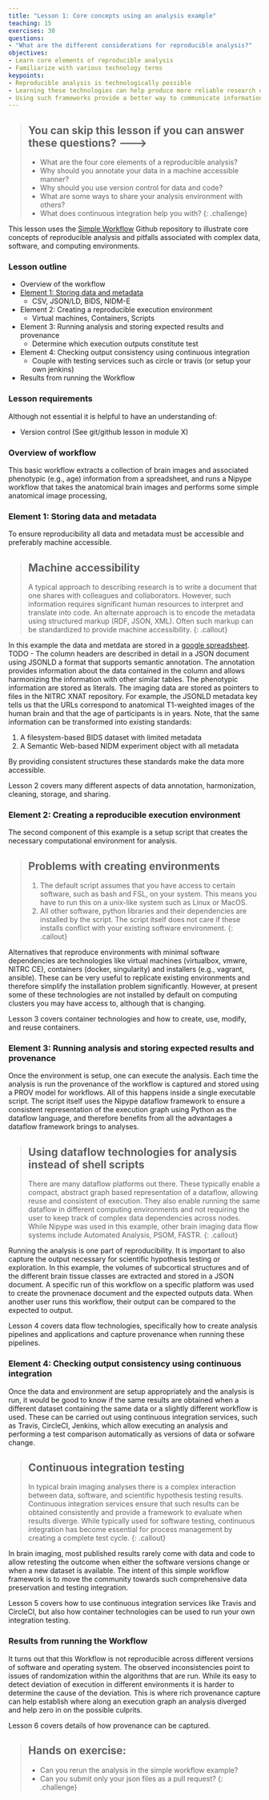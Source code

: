 ```yaml
---
title: "Lesson 1: Core concepts using an analysis example"
teaching: 15
exercises: 30
questions:
- "What are the different considerations for reproducible analysis?"
objectives:
- Learn core elements of reproducible analysis
- Familiarize with various technology terms
keypoints:
- Reproducible analysis is technologically possible
- Learning these technologies can help produce more reliable research output
- Using such frameworks provide a better way to communicate information to colleagues and collaborators
---
```


> ## You can skip this lesson if you can answer these questions? --->
>
>  - What are the four core elements of a reproducible analysis?
>  - Why should you annotate your data in a machine accessible manner?
>  - Why should you use version control for data and code?
>  - What are some ways to share your analysis environment with others?
>  - What does continuous integration help you with?
{: .challenge}

This lesson uses the [Simple Workflow](https://github.com/repronim/simple_workflow)
Github repository to illustrate core concepts of reproducible analysis
and pitfalls associated with complex data, software, and computing
environments.

### Lesson outline

- Overview of the workflow
- <a href="#element1">Element 1: Storing data and metadata</a>
   - CSV, JSON/LD, BIDS, NIDM-E 
- Element 2: Creating a reproducible execution environment
   - Virtual machines, Containers, Scripts
- Element 3: Running analysis and storing expected results and provenance
   - Determine which execution outputs constitute test 
- Element 4: Checking output consistency using continuous integration
   - Couple with testing services such as circle or travis
    (or setup your own jenkins)
- Results from running the Workflow

### Lesson requirements

Although not essential it is helpful to have an understanding of:
 
- Version control (See git/github lesson in module X)

### Overview of workflow
This basic workflow extracts a collection of brain images and associated 
phenotypic (e.g., age) information from a spreadsheet, and runs a Nipype
workflow that takes the anatomical brain images and performs some simple
anatomical image processing, 

### Element 1: Storing data and metadata
To ensure reproducibility all data and metadata must be accessible and 
preferably machine accessible. 

> ## Machine accessibility
> A typical approach to describing research is to write a document that
> one shares with colleagues and collaborators. However, such 
> information requires significant human resources to interpret and 
> translate into code. An alternate approach is to encode the metadata
> using structured markup (RDF, JSON, XML). Often such markup can be 
> standardized to provide machine accessibility.
{: .callout}

In this example the data and metdata are stored in a [google spreadsheet]().
TODO - The column headers are described in detail in a JSON document 
using JSONLD a format that supports semantic annotation. The annotation 
provides information about the data contained in the column and allows 
harmonizing the information with other similar tables. The phenotypic 
information are stored as literals. The imaging data are stored as 
pointers to files in the NITRC XNAT repository. For example, the JSONLD 
metadata key tells us that the URLs correspond to anatomical T1-weighted 
images of the human brain and that the age of participants is in years. 
Note, that the same information can be transformed into existing 
standards:
 
1. A filesystem-based BIDS dataset with limited metadata
2. A Semantic Web-based NIDM experiment object with all metadata

By providing consistent structures these standards make the data more 
accessible. 

Lesson 2 covers many different aspects of data annotation, 
harmonization, cleaning, storage, and sharing.

### Element 2: Creating a reproducible execution environment
The second component of this example is a setup script that creates the
necessary computational environment for analysis. 

> ## Problems with creating environments
> 1. The default script assumes that you have access to certain software, 
>   such as bash and FSL, on your system. This means you have to run 
>   this on a unix-like system such as Linux or MacOS. 
> 2. All other software, python libraries and their dependencies are 
>   installed by the script. The script itself does not care if these 
>   installs conflict with your existing software environment.
{: .callout}

Alternatives that reproduce environments with minimal software 
dependencies are technologies like virtual machines (virtualbox, vmwre, 
NITRC CE), containers (docker, singularity) and installers (e.g., 
vagrant, ansible). These can be very useful to replicate existing 
environments and therefore simplify the installation problem 
significantly. However, at present some of these technologies are not 
installed by default on computing clusters you may have access to, 
although that is changing.

Lesson 3 covers container technologies and how to create, use, modify, 
and reuse containers.

### Element 3: Running analysis and storing expected results and provenance

Once the environment is setup, one can execute the analysis. Each time
the analysis is run the provenance of the workflow is captured and 
stored using a PROV model for workflows. All of this happens inside a 
single executable script. The script itself uses the Nipype dataflow 
framework to ensure a consistent representation of the execution graph
using Python as the dataflow language, and therefore benefits from all
the advantages a dataflow framework brings to analyses.

> ## Using dataflow technologies for analysis instead of shell scripts
> There are many dataflow platforms out there. These typically enable a
> compact, abstract graph based representation of a dataflow, allowing
> reuse and consistent of execution. They also enable running the same
> dataflow in different computing environments and not requiring the 
> user to keep track of complex data dependencies across nodes. While 
> Nipype was used in this example, other brain imaging data flow systems
> include Automated Analysis, PSOM, FASTR.
{: .callout}

Running the analysis is one part of reproducibility. It is important to 
also capture the output necessary for scientific hypothesis testing or
exploration. In this example, the volumes of subcortical structures and 
of the different brain tissue classes are extracted and stored in a JSON
document. A specific run of this workflow on a specific platform was 
used to create the provnenace document and the expected outputs data. 
When another user runs this workflow, their output can be compared to 
the expected to output.

Lesson 4 covers data flow technologies, specifically how to create
analysis pipelines and applications and capture provenance when running 
these pipelines. 

### Element 4: Checking output consistency using continuous integration

Once the data and environment are setup appropriately and the analysis 
is run, it would be good to know if the same results are obtained when
a different dataset containing the same data or a slightly different 
workflow is used. These can be carried out using continuous integration
services, such as Travis, CircleCI, Jenkins, which allow executing 
an analysis and performing a test comparison automatically as versions 
of data or sofware change.

> ## Continuous integration testing
> In typical brain imaging analyses there is a complex interaction 
> between data, software, and scientific hypothesis testing results. 
> Continuous integration services ensure that such results can be 
> obtained consistently and provide a framework to evaluate when results
> diverge. While typically used for software testing, continuous 
> integration has become essential for process management by creating a 
> complete test cycle.
{: .callout}

In brain imaging, most published results rarely come with data and code 
to allow retesting the outcome when either the software versions change
or when a new dataset is available. The intent of this simple workflow
framework is to move the community towards such comprehensive data 
preservation and testing integration.

Lesson 5 covers how to use continuous integration services like Travis 
and CircleCI, but also how container technologies can be used to run 
your own integration testing.

### Results from running the Workflow

It turns out that this Workflow is not reproducible across different 
versions of software and operating system. The observed inconsistencies 
point to issues of randomization within the algorithms that are run. 
While its easy to detect deviation of execution in different 
environments it is harder to determine the cause of the deviation. This
is where rich provenance capture can help establish where along an
execution graph an analysis diverged and help zero in on the possible 
culprits.

Lesson 6 covers details of how provenance can be captured.

> ## Hands on exercise:
>
>  - Can you rerun the analysis in the simple workflow example?
>  - Can you submit only your json files as a pull request?
{: .challenge}
